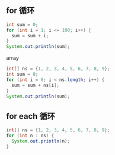  ## for 循环

 ```java
 int sum = 0;
 for (int i = 1; i <= 100; i++) {
   sum = sum + i;
 }
 System.out.println(sum);
 ```


 array

```java
int[] ns = {1, 2, 3, 4, 5, 6, 7, 8, 9};
int sum = 0;
for (int i = 0; i < ns.length; i++) {
  sum = sum + ns[i];
}
System.out.println(sum);
```


## for each 循环

```java
int[] ns = {1, 2, 3, 4, 5, 6, 7, 8, 9};
for (int n : ns) {
  System.out.println(n);
}
```
